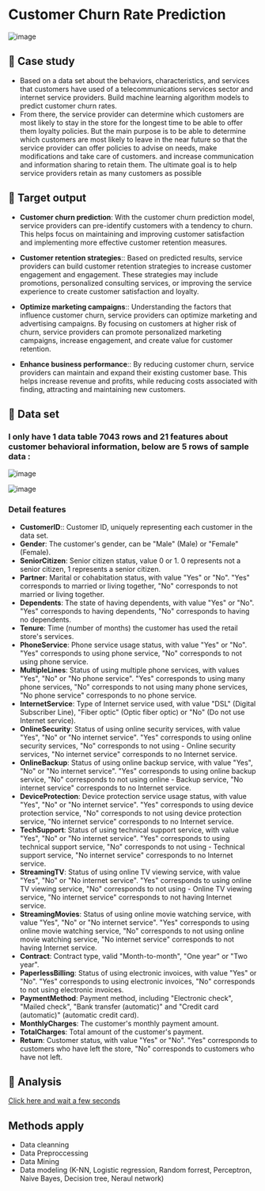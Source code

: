 # Customer Churn Rate Prediction

![image](https://github.com/DooPhiLong/Customer-Churn-Rate-Prediction/assets/120476961/42150853-4ce5-490e-8f9f-45a24b8a5c6f)

## 💼 Case study
- Based on a data set about the behaviors, characteristics, and services that customers have used of a telecommunications services sector and internet service providers. Build machine learning algorithm models to predict customer churn rates.
- From there, the service provider can determine which customers are most likely to stay in the store for the longest time to be able to offer them loyalty policies. But the main purpose is to be able to determine which customers are most likely to leave in the near future so that the service provider can offer policies to advise on needs, make modifications and take care of customers. and increase communication and information sharing to retain them. The ultimate goal is to help service providers retain as many customers as possible
## 🔆 Target output
- **Customer churn prediction**: With the customer churn prediction model, service providers can pre-identify customers with a tendency to churn. This helps focus on maintaining and improving customer satisfaction and implementing more effective customer retention measures.

- **Customer retention strategies**:: Based on predicted results, service providers can build customer retention strategies to increase customer engagement and engagement. These strategies may include promotions, personalized consulting services, or improving the service experience to create customer satisfaction and loyalty.

- **Optimize marketing campaigns**:: Understanding the factors that influence customer churn, service providers can optimize marketing and advertising campaigns. By focusing on customers at higher risk of churn, service providers can promote personalized marketing campaigns, increase engagement, and create value for customer retention.

- **Enhance business performance**:: By reducing customer churn, service providers can maintain and expand their existing customer base. This helps increase revenue and profits, while reducing costs associated with finding, attracting and maintaining new customers.
## 📁 Data set
### I only have 1 data table 7043 rows and 21 features about customer behavioral information, below are 5 rows of sample data :

![image](https://github.com/DooPhiLong/Customer-Churn-Rate-Prediction/assets/120476961/a368b568-dca1-4484-81e9-69d9156e1eb8)

![image](https://github.com/DooPhiLong/Customer-Churn-Rate-Prediction/assets/120476961/f0016c47-62d0-498b-81d9-e16aa7b07859)

### Detail features
- **CustomerID**:: Customer ID, uniquely representing each customer in the data set.
- **Gender**: The customer's gender, can be "Male" (Male) or "Female" (Female).
- **SeniorCitizen**: Senior citizen status, value 0 or 1. 0 represents not a senior citizen, 1 represents a senior citizen.
- **Partner**: Marital or cohabitation status, with value "Yes" or "No". "Yes" corresponds to married or living together, "No" corresponds to not married or living together.
- **Dependents**: The state of having dependents, with value "Yes" or "No". "Yes" corresponds to having dependents, "No" corresponds to having no dependents.
- **Tenure**: Time (number of months) the customer has used the retail store's services.
- **PhoneService**: Phone service usage status, with value "Yes" or "No". "Yes" corresponds to using phone service, "No" corresponds to not using phone service.
- **MultipleLines**: Status of using multiple phone services, with values "Yes", "No" or "No phone service". "Yes" corresponds to using many phone services, "No" corresponds to not using many phone services, "No phone service" corresponds to no phone service.
- **InternetService**: Type of Internet service used, with value "DSL" (Digital Subscriber Line), "Fiber optic" (Optic fiber optic) or "No" (Do not use Internet service).
- **OnlineSecurity**: Status of using online security services, with value "Yes", "No" or "No internet service". "Yes" corresponds to using online security services, "No" corresponds to not using - Online security services, "No internet service" corresponds to no Internet service.
- **OnlineBackup**: Status of using online backup service, with value "Yes", "No" or "No internet service". "Yes" corresponds to using online backup service, "No" corresponds to not using online - Backup service, "No internet service" corresponds to no Internet service.
- **DeviceProtection**: Device protection service usage status, with value "Yes", "No" or "No internet service". "Yes" corresponds to using device protection service, "No" corresponds to not using device protection service, "No internet service" corresponds to no Internet service.
- **TechSupport**: Status of using technical support service, with value "Yes", "No" or "No internet service". "Yes" corresponds to using technical support service, "No" corresponds to not using - Technical support service, "No internet service" corresponds to no Internet service.
- **StreamingTV**: Status of using online TV viewing service, with value "Yes", "No" or "No internet service". "Yes" corresponds to using online TV viewing service, "No" corresponds to not using - Online TV viewing service, "No internet service" corresponds to not having Internet service.
- **StreamingMovies**: Status of using online movie watching service, with value "Yes", "No" or "No internet service". "Yes" corresponds to using online movie watching service, "No" corresponds to not using online movie watching service, "No internet service" corresponds to not having Internet service.
- **Contract**: Contract type, valid "Month-to-month", "One year" or "Two year".
- **PaperlessBilling**: Status of using electronic invoices, with value "Yes" or "No". "Yes" corresponds to using electronic invoices, "No" corresponds to not using electronic invoices.
- **PaymentMethod**: Payment method, including "Electronic check", "Mailed check", "Bank transfer (automatic)" and "Credit card (automatic)" (automatic credit card).
- **MonthlyCharges**: The customer's monthly payment amount.
- **TotalCharges**: Total amount of the customer's payment.
- **Return**: Customer status, with value "Yes" or "No". "Yes" corresponds to customers who have left the store, "No" corresponds to customers who have not left.
## 🔎 Analysis
[Click here and wait a few seconds](https://github.com/DooPhiLong/Customer-Churn-Rate-Prediction/blob/main/Project%20Customer%20churn%20classification.ipynb)
## Methods apply
- Data cleanning
- Data Preproccessing
- Data Mining
- Data modeling (K-NN, Logistic regression, Random forrest, Perceptron, Naive Bayes, Decision tree, Neraul network)
     
